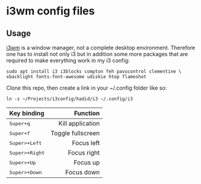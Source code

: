 # i3wm config files

## Usage

[i3wm](https://i3wm.org/) is a window manager, not a complete desktop
environment. Therefore one has to install not only i3 but in addition
some more packages that are required to make everything work in my i3
config:

```
sudo apt install i3 i3blocks compton feh pavucontrol clementine \
xbacklight fonts-font-awesome udiskie htop flameshot
```

Clone this repo, then create a link in your ~/.config folder like so:

```
ln -s ~/Projects/i3config/hadid/i3 ~/.config/i3
```



Key binding | Function
:--- | ---:
<kbd>Super+q</kbd>        | Kill application
<kbd>Super+f</kbd>        | Toggle fullscreen
<kbd>Super>+Left</kbd>    | Focus left
<kbd>Super>+Right</kbd>   | Focus right
<kbd>Super>+Up</kbd>    | Focus up
<kbd>Super>+Down</kbd>   | Focus down
